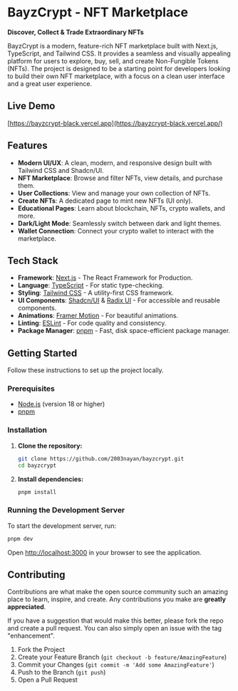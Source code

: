 # BayzCrypt - NFT Marketplace

<p>
  <strong>Discover, Collect & Trade Extraordinary NFTs</strong>
</p>

BayzCrypt is a modern, feature-rich NFT marketplace built with Next.js, TypeScript, and Tailwind CSS. It provides a seamless and visually appealing platform for users to explore, buy, sell, and create Non-Fungible Tokens (NFTs). The project is designed to be a starting point for developers looking to build their own NFT marketplace, with a focus on a clean user interface and a great user experience.

## Live Demo

[https://bayzcrypt-black.vercel.app](https://bayzcrypt-black.vercel.app/)

## Features

- **Modern UI/UX**: A clean, modern, and responsive design built with Tailwind CSS and Shadcn/UI.
- **NFT Marketplace**: Browse and filter NFTs, view details, and purchase them.
- **User Collections**: View and manage your own collection of NFTs.
- **Create NFTs**: A dedicated page to mint new NFTs (UI only).
- **Educational Pages**: Learn about blockchain, NFTs, crypto wallets, and more.
- **Dark/Light Mode**: Seamlessly switch between dark and light themes.
- **Wallet Connection**: Connect your crypto wallet to interact with the marketplace.

## Tech Stack

- **Framework**: [Next.js](https://nextjs.org/) - The React Framework for Production.
- **Language**: [TypeScript](https://www.typescriptlang.org/) - For static type-checking.
- **Styling**: [Tailwind CSS](https://tailwindcss.com/) - A utility-first CSS framework.
- **UI Components**: [Shadcn/UI](https://ui.shadcn.com/) & [Radix UI](https://www.radix-ui.com/) - For accessible and reusable components.
- **Animations**: [Framer Motion](https://www.framer.com/motion/) - For beautiful animations.
- **Linting**: [ESLint](https://eslint.org/) - For code quality and consistency.
- **Package Manager**: [pnpm](https://pnpm.io/) - Fast, disk space-efficient package manager.

## Getting Started

Follow these instructions to set up the project locally.

### Prerequisites

- [Node.js](https://nodejs.org/en/) (version 18 or higher)
- [pnpm](https://pnpm.io/installation)

### Installation

1.  **Clone the repository:**

    ```bash
    git clone https://github.com/2003nayan/bayzcrypt.git
    cd bayzcrypt
    ```

2.  **Install dependencies:**

    ```bash
    pnpm install
    ```

### Running the Development Server

To start the development server, run:

```bash
pnpm dev
```

Open [http://localhost:3000](http://localhost:3000) in your browser to see the application.

## Contributing

Contributions are what make the open source community such an amazing place to learn, inspire, and create. Any contributions you make are **greatly appreciated**.

If you have a suggestion that would make this better, please fork the repo and create a pull request. You can also simply open an issue with the tag "enhancement".

1.  Fork the Project
2.  Create your Feature Branch (`git checkout -b feature/AmazingFeature`)
3.  Commit your Changes (`git commit -m 'Add some AmazingFeature'`)
4.  Push to the Branch (`git push`)
5.  Open a Pull Request
